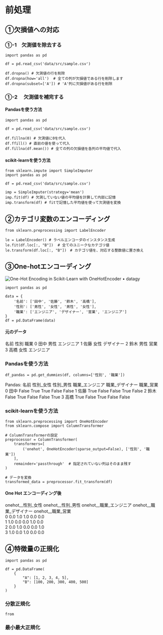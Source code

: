 # 前処理
## ①欠損値への対応
### ①-1　欠測値を除去する

```
import pandas as pd

df = pd.read_csv('data/src/sample.csv')

df.dropna() # 欠測値の行を削除
df.dropna(how='all')  # 全ての列が欠損値である行を削除します
df.dropna(subset=['A']) # 'A'列に欠損値がある行を削除
```
### ①-2 　欠測値を補完する
#### Pandasを使う方法
```
import pandas as pd

df = pd.read_csv('data/src/sample.csv')

df.fillna(0) # 欠測値に0を代入
df.ffill() # 直前の値を使って代入
df.fillna(df.mean()) # 全ての列の欠損値を各列の平均値で代入
```
#### scikit-learnを使う方法
```
from sklearn.impute import SimpleImputer
import pandas as pd

df = pd.read_csv('data/src/sample.csv')

imp = SimpleImputer(strategy='mean')
imp.fit(df) # 欠測していない値の平均値を計算して内部に記憶
imp.transform(df) # fitで記憶した平均値を使って欠測値を変換
```
## ②カテゴリ変数のエンコーディング

```
from sklearn.preprocessing import LabelEncoder

le = LabelEncoder() # ラベルエンコーダのインスタンス生成
le.fit(df.loc[:, "B"])  # 全てのユニークなカテゴリ値
le.transform(df.loc[:, "B"])　# カテゴリ値を、対応する整数値に置き換え
```
## ③One-hotエンコーディング
![One-Hot Encoding in Scikit-Learn with OneHotEncoder • datagy](https://datagy.io/wp-content/uploads/2022/01/One-Hot-Encoding-for-Scikit-Learn-in-Python-Explained-1024x576.png)

```
import pandas as pd

data = {
    '名前': ['田中', '佐藤', '鈴木', '高橋'],
    '性別': ['男性', '女性', '男性', '女性'],
    '職業': ['エンジニア', 'デザイナー', '営業', 'エンジニア']
}
df = pd.DataFrame(data)
```
#### 元のデータ
   名前  性別     職業
0  田中  男性  エンジニア
1  佐藤  女性  デザイナー
2  鈴木  男性     営業
3  高橋  女性  エンジニア
### Pandasを使う方法
```
df_pandas = pd.get_dummies(df, columns=['性別', '職業'])
```
Pandas:
   名前  性別_女性  性別_男性  職業_エンジニア  職業_デザイナー  職業_営業
0  田中  False   True      True     False  False
1  佐藤   True  False     False      True  False
2  鈴木  False   True     False     False   True
3  高橋   True  False      True     False  False
### scikit-learnを使う方法
```
from sklearn.preprocessing import OneHotEncoder
from sklearn.compose import ColumnTransformer

# ColumnTransformerの設定
preprocessor = ColumnTransformer(
    transformers=[
        ('onehot', OneHotEncoder(sparse_output=False), ['性別', '職業'])
    ],
    remainder='passthrough'  # 指定されていない列はそのまま残す
)

# データを変換
transformed_data = preprocessor.fit_transform(df) 
```
#### One Hot エンコーディング後
  onehot__性別_女性 onehot__性別_男性 onehot__職業_エンジニア onehot__職業_デザイナー onehot__職業_営業  \
0           0.0           1.0              1.0              0.0           0.0   
1           1.0           0.0              0.0              1.0           0.0   
2           0.0           1.0              0.0              0.0           1.0   
3           1.0           0.0              1.0              0.0           0.0   
## ④特徴量の正規化

```
import pandas as pd

df = pd.DataFrame(
    {
        "A": [1, 2, 3, 4, 5],
        "B": [100, 200, 300, 400, 500]
    }
)
```
### 分散正規化

```
from 
```

### 最小最大正規化
